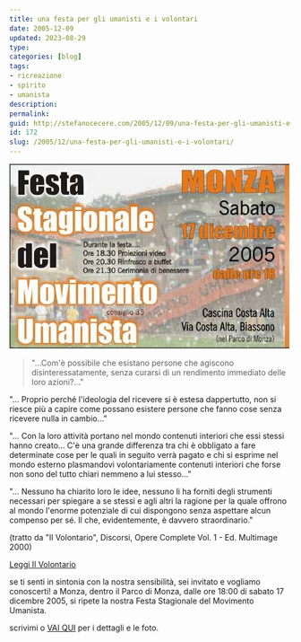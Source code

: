```yaml
---
title: una festa per gli umanisti e i volontari
date: 2005-12-09
updated: 2023-08-29
type: 
categories: [blog]
tags:
- ricreazione
- spirito
- umanista
description: 
permalink: 
guid: http://stefanocecere.com/2005/12/09/una-festa-per-gli-umanisti-e-i-volontari/
id: 172
slug: /2005/12/una-festa-per-gli-umanisti-e-i-volontari/
---
```


![](../../../assets/img/post/2005/20051217_invito_stagionale_monza_s.jpg)

> "…Com'è possibile che esistano persone che agiscono disinteressatamente, senza curarsi di un rendimento immediato delle loro azioni?…"
  
"… Proprio perché l'ideologia del ricevere si è estesa dappertutto, non si riesce più a capire come possano esistere persone che fanno cose senza ricevere nulla in cambio…"

"… Con la loro attività portano nel mondo contenuti interiori che essi stessi hanno creato… C'è una grande differenza tra chi è obbligato a fare determinate cose per le quali in seguito verrà pagato e chi si esprime nel mondo esterno plasmandovi volontariamente contenuti interiori che forse non sono del tutto chiari nemmeno a lui stesso…"

"… Nessuno ha chiarito loro le idee, nessuno li ha forniti degli strumenti necessari per spiegare a se stessi e agli altri la ragione per la quale offrono al mondo l'enorme potenziale di cui dispongono senza aspettare alcun compenso per sé. Il che, evidentemente, è davvero straordinario."

(tratto da "Il Volontario", Discorsi, Opere Complete Vol. 1 - Ed. Multimage 2000) 

[Leggi Il Volontario](../../docs/il-volontario.md)

se ti senti in sintonia con la nostra sensibilità, sei invitato e vogliamo conoscerti!
a Monza, dentro il Parco di Monza, dalle ore 18:00 di sabato 17 dicembre 2005, si ripete la nostra Festa Stagionale del Movimento Umanista.

scrivimi o <a href="http://www.ilfannullone.it/new/sabato-17-dicembre-festa/64/">VAI QUI</a> per i dettagli e le foto.